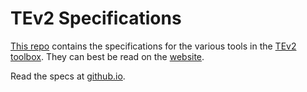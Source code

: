 # TEv2 Specifications

[This repo](https://github.com/tno-terminology-design/tev2-specifications) contains the specifications for the various tools in the [TEv2 toolbox](@). They can best be read on the [website](https://tno-terminology-design.github.io/tev2-specifiations).

Read the specs at [github.io](https://tno-terminology-design.github.io/tev2-specifications). 

